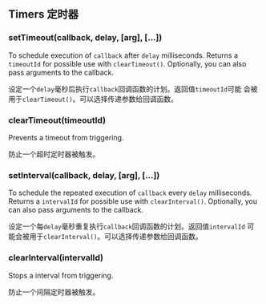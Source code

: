 ## Timers 定时器

### setTimeout(callback, delay, [arg], [...])

To schedule execution of `callback` after `delay` milliseconds. Returns a
`timeoutId` for possible use with `clearTimeout()`. Optionally, you can
also pass arguments to the callback.

设定一个`delay`毫秒后执行`callback`回调函数的计划。返回值`timeoutId`可能
会被用于`clearTimeout()`。可以选择传递参数给回调函数。

### clearTimeout(timeoutId)

Prevents a timeout from triggering.

防止一个超时定时器被触发。

### setInterval(callback, delay, [arg], [...])

To schedule the repeated execution of `callback` every `delay` milliseconds.
Returns a `intervalId` for possible use with `clearInterval()`. Optionally,
you can also pass arguments to the callback.

设定一个每`delay`毫秒重复执行`callback`回调函数的计划。返回值`intervalId`
可能会被用于`clearInterval()`。可以选择传递参数给回调函数。

### clearInterval(intervalId)

Stops a interval from triggering.

防止一个间隔定时器被触发。